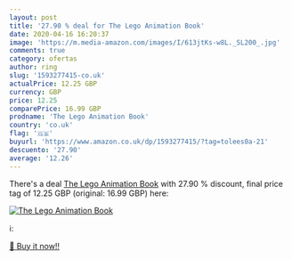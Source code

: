 ```yaml
---
layout: post
title: '27.90 % deal for The Lego Animation Book'
date: 2020-04-16 16:20:37
image: 'https://m.media-amazon.com/images/I/613jtKs-w8L._SL200_.jpg'
comments: true
category: ofertas
author: ring
slug: '1593277415-co.uk'
actualPrice: 12.25 GBP
currency: GBP
price: 12.25
comparePrice: 16.99 GBP
prodname: 'The Lego Animation Book'
country: 'co.uk'
flag: '🇬🇧'
buyurl: 'https://www.amazon.co.uk/dp/1593277415/?tag=tolees0a-21'
descuento: '27.90'
average: '12.26'
---
```


There's a deal [The Lego Animation Book](https://www.amazon.co.uk/dp/1593277415/?tag=tolees0a-21)  with  27.90 % discount, final price tag of  12.25 GBP (original: 16.99 GBP) here:

[![The Lego Animation Book](https://m.media-amazon.com/images/I/613jtKs-w8L._SL200_.jpg)](https://www.amazon.co.uk/dp/1593277415/?tag=tolees0a-21)

ℹ️:


[🛒 Buy it now!!](https://www.amazon.co.uk/dp/1593277415/?tag=tolees0a-21)
